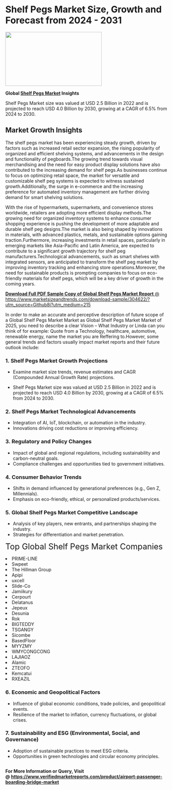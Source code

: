 <H1>Shelf Pegs Market Size, Growth and Forecast from 2024 - 2031</H1><img class="aligncenter size-medium wp-image-584254" src="https://thirdeyenews.in/wp-content/uploads/2024/09/Global-Market-Research-300x168.jpeg" alt="" width="300" height="168" /><p><strong>Global&nbsp;<a href="https://www.marketsizeandtrends.com/download-sample/304622/?utm_source=Github8j?utm_medium=215">Shelf Pegs Market</a> Insights</strong></p><p>Shelf Pegs Market size was valued at USD 2.5 Billion in 2022 and is projected to reach USD 4.0 Billion by 2030, growing at a CAGR of 6.5% from 2024 to 2030.</p><p><h2>Market Growth Insights</h2> <p>The shelf pegs market has been experiencing steady growth, driven by factors such as increased retail sector expansion, the rising popularity of organized and efficient shelving systems, and advancements in the design and functionality of pegboards.The growing trend towards visual merchandising and the need for easy product display solutions have also contributed to the increasing demand for shelf pegs.As businesses continue to focus on optimizing retail space, the market for versatile and customizable shelf peg systems is expected to witness sustained growth.Additionally, the surge in e-commerce and the increasing preference for automated inventory management are further driving demand for smart shelving solutions.</p> <p><a href="#"></a></p> <p>With the rise of hypermarkets, supermarkets, and convenience stores worldwide, retailers are adopting more efficient display methods.The growing need for organized inventory systems to enhance consumer shopping experience is pushing the development of more adaptable and durable shelf peg designs.The market is also being shaped by innovations in materials, with advanced plastics, metals, and sustainable options gaining traction.Furthermore, increasing investments in retail spaces, particularly in emerging markets like Asia-Pacific and Latin America, are expected to contribute to a significant growth trajectory for shelf peg manufacturers.Technological advancements, such as smart shelves with integrated sensors, are anticipated to transform the shelf peg market by improving inventory tracking and enhancing store operations.Moreover, the need for sustainable products is prompting companies to focus on eco-friendly materials for shelf pegs, which will be a key driver of growth in the coming years.</p> <p><a href="#"></p><p><span class=""><strong>Download Full PDF Sample Copy of Global Shelf Pegs Market Report</strong> @ <a href="https://www.marketsizeandtrends.com/download-sample/304622/?utm_source=Github8j?utm_medium=215" target="_blank">https://www.marketsizeandtrends.com/download-sample/304622/?utm_source=Github8j?utm_medium=215</a></span></p><p>In order to make an accurate and perceptive description of future scope of a Global&nbsp;Shelf Pegs Market Market as Global&nbsp;Shelf Pegs Market Market of 2025, you need to describe a clear Vision &ndash; What Industry or Linda can you think of for example: Quote from a Technology, healthcare, automotive, renewable energy, name the market you are Reffering to.However, some general trends and factors usually impact market reports and their future outlook include:</p><h3>1.&nbsp;<strong>Shelf Pegs Market Growth Projections</strong></h3><ul><li>Examine market size trends, revenue estimates and CAGR (Compounded Annual Growth Rate) projections.</li><li><p>Shelf Pegs Market size was valued at USD 2.5 Billion in 2022 and is projected to reach USD 4.0 Billion by 2030, growing at a CAGR of 6.5% from 2024 to 2030.</p></li></ul><h3>2.&nbsp;<strong>Shelf Pegs Market Technological Advancements</strong></h3><ul><li>Integration of AI, IoT, blockchain, or automation in the industry.</li><li>Innovations driving cost reductions or improving efficiency.</li></ul><h3>3.&nbsp;<strong>Regulatory and Policy Changes</strong></h3><ul><li>Impact of global and regional regulations, including sustainability and carbon-neutral goals.</li><li>Compliance challenges and opportunities tied to government initiatives.</li></ul><h3>4.&nbsp;<strong>Consumer Behavior Trends</strong></h3><ul><li>Shifts in demand influenced by generational preferences (e.g., Gen Z, Millennials).</li><li>Emphasis on eco-friendly, ethical, or personalized products/services.</li></ul><h3>5.&nbsp;<strong>Global Shelf Pegs Market Competitive Landscape</strong></h3><ul><li>Analysis of key players, new entrants, and partnerships shaping the industry.</li><li>Strategies for differentiation and market penetration.</li></ul><p data-pm-slice="1 1 []"><span style="color: inherit; font-family: inherit; font-size: 25px;">Top Global Shelf Pegs Market Companies</span></p><div class="" data-test-id=""><p><li>PRIME-LINE</li><li> Swpeet</li><li> The Hillman Group</li><li> Apipi</li><li> uxcell</li><li> Slide-Co</li><li> Jamiikury</li><li> Cerpourt</li><li> Delatanus</li><li> Jepeux</li><li> Desunia</li><li> Rok</li><li> BIGTEDDY</li><li> TSGANGY</li><li> Sicombe</li><li> BasedFloor</li><li> MYYZMY</li><li> WMYCONGCONG</li><li> LAJIAOZ</li><li> Alamic</li><li> ZTEOFO</li><li> Kemcatui</li><li> RXEAZIL</li></p></div><h3>6.&nbsp;<strong>Economic and Geopolitical Factors</strong></h3><ul><li>Influence of global economic conditions, trade policies, and geopolitical events.</li><li>Resilience of the market to inflation, currency fluctuations, or global crises.</li></ul><h3>7.&nbsp;<strong>Sustainability and ESG (Environmental, Social, and Governance)</strong></h3><ul><li>Adoption of sustainable practices to meet ESG criteria.</li><li>Opportunities in green technologies and circular economy principles.</li></ul><h2><strong style="font-size: 14px;">For More Information or Query, Visit @&nbsp;</strong><a style="background-color: #ffffff; font-size: 14px;" href="https://www.marketsizeandtrends.com/report/shelf-pegs-market/" target="_blank">https://www.verifiedmarketreports.com/product/airport-passenger-boarding-bridge-market</a></h2>